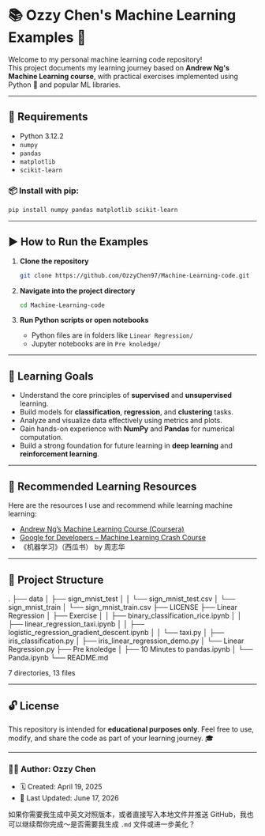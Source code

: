 
# 📚 Ozzy Chen's Machine Learning Examples 🤖

Welcome to my personal machine learning code repository!  
This project documents my learning journey based on **Andrew Ng's Machine Learning course**, with practical exercises implemented using Python 🐍 and popular ML libraries.

---

## 🔧 Requirements

- Python 3.12.2
- `numpy`
- `pandas`
- `matplotlib`
- `scikit-learn`

### 📦 Install with pip:
```bash
pip install numpy pandas matplotlib scikit-learn
````

---

## ▶️ How to Run the Examples

1. **Clone the repository**

   ```bash
   git clone https://github.com/OzzyChen97/Machine-Learning-code.git
   ```

2. **Navigate into the project directory**

   ```bash
   cd Machine-Learning-code
   ```

3. **Run Python scripts or open notebooks**

   * Python files are in folders like `Linear Regression/`
   * Jupyter notebooks are in `Pre knoledge/`

---

## 🎯 Learning Goals

* Understand the core principles of **supervised** and **unsupervised** learning.
* Build models for **classification**, **regression**, and **clustering** tasks.
* Analyze and visualize data effectively using metrics and plots.
* Gain hands-on experience with **NumPy** and **Pandas** for numerical computation.
* Build a strong foundation for future learning in **deep learning** and **reinforcement learning**.

---

## 📖 Recommended Learning Resources

Here are the resources I use and recommend while learning machine learning:

* [Andrew Ng’s Machine Learning Course (Coursera)](https://www.coursera.org/learn/machine-learning)
* [Google for Developers – Machine Learning Crash Course](https://developers.google.com/machine-learning/crash-course)
* 《机器学习》（西瓜书） by 周志华

---

## 📂 Project Structure

.
├── data
│   ├── sign_mnist_test
│   │   └── sign_mnist_test.csv
│   └── sign_mnist_train
│       └── sign_mnist_train.csv
├── LICENSE
├── Linear Regression
│   ├── Exercise
│   │   ├── binary_classification_rice.ipynb
│   │   ├── linear_regression_taxi.ipynb
│   │   ├── logistic_regression_gradient_descent.ipynb
│   │   └── taxi.py
│   ├── iris_classification.py
│   ├── iris_linear_regression_demo.py
│   └── Linear Regression.py
├── Pre knoledge
│   ├── 10 Minutes to pandas.ipynb
│   └── Panda.ipynb
└── README.md

7 directories, 13 files

---

## 🔓 License

This repository is intended for **educational purposes only**.
Feel free to use, modify, and share the code as part of your learning journey. 🎓

---

### 👨‍💻 Author: **Ozzy Chen**

* 🗓 Created: April 19, 2025
* 🔄 Last Updated: June 17, 2026


如果你需要我生成中英文对照版本，或者直接写入本地文件并推送 GitHub，我也可以继续帮你完成～是否需要我生成 `.md` 文件或进一步美化？
```
